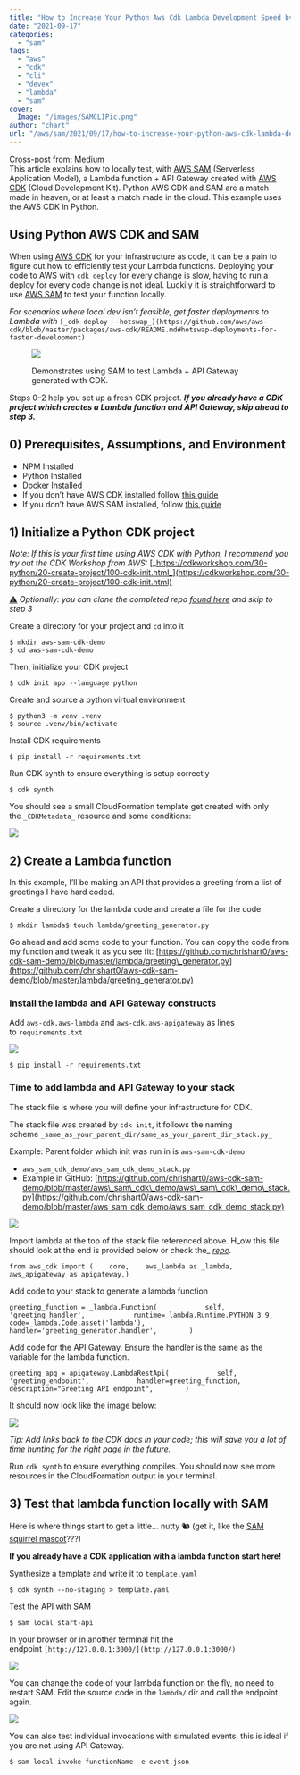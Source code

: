 ```yaml
---
title: "How to Increase Your Python Aws Cdk Lambda Development Speed by Testing Locally with AWS SAM"
date: "2021-09-17"
categories: 
  - "sam"
tags: 
  - "aws"
  - "cdk"
  - "cli"
  - "devex"
  - "lambda"
  - "sam"
cover:
  Image: "/images/SAMCLIPic.png"
author: "chart"
url: "/aws/sam/2021/09/17/how-to-increase-your-python-aws-cdk-lambda-development-speed-by-testing-locally-with-aws-sam/"
---
```


Cross-post from: [Medium](https://medium.com/contino-engineering/increase-your-aws-cdk-lambda-development-speed-by-testing-locally-with-aws-sam-48a70987515c)  
This article explains how to locally test, with [AWS SAM](https://aws.amazon.com/serverless/sam/) (Serverless Application Model), a Lambda function + API Gateway created with [AWS CDK](https://aws.amazon.com/cdk/) (Cloud Development Kit). Python AWS CDK and SAM are a match made in heaven, or at least a match made in the cloud. This example uses the AWS CDK in Python.

## Using Python AWS CDK and SAM

When using [AWS CDK](https://aws.amazon.com/cdk/) for your infrastructure as code, it can be a pain to figure out how to efficiently test your Lambda functions. Deploying your code to AWS with `cdk deploy` for every change is slow, having to run a deploy for every code change is not ideal. Luckily it is straightforward to use [AWS SAM](https://aws.amazon.com/serverless/sam/) to test your function locally.

_For scenarios where local dev isn’t feasible, get faster deployments to Lambda with_ `[_cdk deploy --hotswap_](https://github.com/aws/aws-cdk/blob/master/packages/aws-cdk/README.md#hotswap-deployments-for-faster-development)`

<figure>

![](/images/1*4ww7GVMA_oAUNthzU8u3-w.gif)

<figcaption>

Demonstrates using SAM to test Lambda + API Gateway generated with CDK.  


</figcaption>

</figure>

Steps 0–2 help you set up a fresh CDK project. **_If you already have a CDK project which creates a Lambda function and API Gateway, skip ahead to step 3._**

## 0) Prerequisites, Assumptions, and Environment

- NPM Installed
- Python Installed
- Docker Installed
- If you don’t have AWS CDK installed follow [this guide](https://docs.aws.amazon.com/cdk/latest/guide/getting_started.html)
- If you don’t have AWS SAM installed, follow [this guide](https://docs.aws.amazon.com/serverless-application-model/latest/developerguide/serverless-sam-cli-install.html)

## 1) Initialize a Python CDK project

_Note: If this is your first time using AWS CDK with Python, I recommend you try out the CDK Workshop from AWS:_ [_https://cdkworkshop.com/30-python/20-create-project/100-cdk-init.html_](https://cdkworkshop.com/30-python/20-create-project/100-cdk-init.html)

[⚠️](https://emojipedia.org/warning/) _Optionally: you can clone the completed repo_ [_found here_](https://github.com/chrishart0/aws-cdk-sam-demo) _and skip to step 3_

Create a directory for your project and `cd` into it

```
$ mkdir aws-sam-cdk-demo
$ cd aws-sam-cdk-demo
```

Then, initialize your CDK project

```
$ cdk init app --language python
```

Create and source a python virtual environment

```
$ python3 -m venv .venv
$ source .venv/bin/activate
```

Install CDK requirements

```
$ pip install -r requirements.txt
```

Run CDK synth to ensure everything is setup correctly

```
$ cdk synth
```

You should see a small CloudFormation template get created with only the `_CDKMetadata_` resource and some conditions:

![](/images/0_aTxrVDLx6iCPVVa2.png)

## 2) Create a Lambda function

In this example, I’ll be making an API that provides a greeting from a list of greetings I have hard coded.

Create a directory for the lambda code and create a file for the code

```
$ mkdir lambda$ touch lambda/greeting_generator.py
```

Go ahead and add some code to your function. You can copy the code from my function and tweak it as you see fit: [https://github.com/chrishart0/aws-cdk-sam-demo/blob/master/lambda/greeting\_generator.py](https://github.com/chrishart0/aws-cdk-sam-demo/blob/master/lambda/greeting_generator.py)

### Install the lambda and API Gateway constructs

Add `aws-cdk.aws-lambda` and `aws-cdk.aws-apigateway` as lines to `requirements.txt`

![](https://miro.medium.com/max/697/0*BQzXAMgecWxaWOq_)

```
$ pip install -r requirements.txt
```

### Time to add lambda and API Gateway to your stack

The stack file is where you will define your infrastructure for CDK.

The stack file was created by `cdk init`, it follows the naming scheme `_same_as_your_parent_dir/same_as_your_parent_dir_stack.py_`

Example: Parent folder which init was run in is `aws-sam-cdk-demo`

- `aws_sam_cdk_demo/aws_sam_cdk_demo_stack.py`
- Example in GitHub: [https://github.com/chrishart0/aws-cdk-sam-demo/blob/master/aws\_sam\_cdk\_demo/aws\_sam\_cdk\_demo\_stack.py](https://github.com/chrishart0/aws-cdk-sam-demo/blob/master/aws_sam_cdk_demo/aws_sam_cdk_demo_stack.py)

![](/images/0_Po0SnfPw7IHyYBwj.png)

Import lambda at the top of the stack file referenced above. H_ow this file should look at the end is provided below or check the_ [_repo_](https://github.com/chrishart0/aws-cdk-sam-demo/blob/master/aws_sam_cdk_demo/aws_sam_cdk_demo_stack.py)_._

```
from aws_cdk import (    core,    aws_lambda as _lambda,    aws_apigateway as apigateway,)
```

Add code to your stack to generate a lambda function

```
greeting_function = _lambda.Function(            self, 'greeting_handler',            runtime=_lambda.Runtime.PYTHON_3_9,            code=_lambda.Code.asset('lambda'),            handler='greeting_generator.handler',        )
```

Add code for the API Gateway. Ensure the handler is the same as the variable for the lambda function.

```
greeting_apg = apigateway.LambdaRestApi(            self, 'greeting_endpoint',            handler=greeting_function,            description="Greeting API endpoint",        )
```

It should now look like the image below:

![](/images/0_6eFF66B3CNLjSZzF.png)

_Tip: Add links back to the CDK docs in your code; this will save you a lot of time hunting for the right page in the future._

Run `cdk synth` to ensure everything compiles. You should now see more resources in the CloudFormation output in your terminal.

## 3) Test that lambda function locally with SAM

Here is where things start to get a little… nutty 🐿️ (get it, like the [SAM squirrel mascot](https://aws.amazon.com/serverless/build-a-web-app/)???)

**If you already have a CDK application with a lambda function start here!**

Synthesize a template and write it to `template.yaml`

```
$ cdk synth --no-staging > template.yaml
```

Test the API with SAM

```
$ sam local start-api
```

In your browser or in another terminal hit the endpoint `[http://127.0.0.1:3000/](http://127.0.0.1:3000/)`

![](https://miro.medium.com/max/700/0*TuNWoXg5UeNWHFfX)

You can change the code of your lambda function on the fly, no need to restart SAM. Edit the source code in the `lambda/` dir and call the endpoint again.

![](https://miro.medium.com/max/700/0*ACKl3sNfcgrMqBrq)

You can also test individual invocations with simulated events, this is ideal if you are not using API Gateway.

```
$ sam local invoke functionName -e event.json
```
